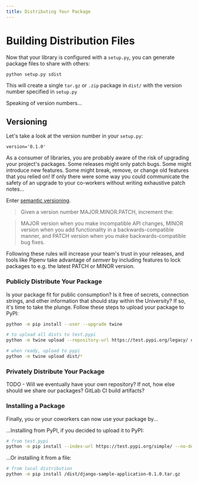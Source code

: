 ```yaml
---
title: Distributing Your Package
---
```


# Building Distribution Files
Now that your library is configured with a `setup.py`, you can generate package files to share with others:

```python
python setup.py sdist
```

This will create a single `tar.gz` or `.zip` package in `dist/` with the version number specified in `setup.py`

Speaking of version numbers...

## Versioning

Let's take a look at the version number in your `setup.py`:
```
version='0.1.0'
```

As a consumer of libraries, you are probably aware of the risk of upgrading your project's packages. Some releases might only patch bugs. Some might introduce new features. Some might break, remove, or change old features that you relied on! If only there were some way you could communicate the safety of an upgrade to your co-workers without writing exhaustive patch notes...

Enter [semantic versioning](https://semver.org/).

> Given a version number MAJOR.MINOR.PATCH, increment the:

> MAJOR version when you make incompatible API changes,
> MINOR version when you add functionality in a backwards-compatible manner, and
> PATCH version when you make backwards-compatible bug fixes.

Following these rules will increase your team's trust in your releases, and tools like Pipenv take advantage of *semver* by including features to lock packages to e.g. the latest PATCH or MINOR version.

### Publicly Distribute Your Package
Is your package fit for public consumption? Is it free of secrets, connection strings, and other information that should stay within the University? If so, it's time to take the plunge. Follow these steps to upload your package to PyPI:

```bash
python -m pip install --user --upgrade twine

# to upload all dists to test.pypi
python -m twine upload --repository-url https://test.pypi.org/legacy/ dist/*

# when ready, upload to pypi
python -m twine upload dist/*
```

### Privately Distribute Your Package
TODO - Will we eventually have your own repository? If not, how else should we share our packages? GitLab CI build artifacts?

### Installing a Package
Finally, you or your coworkers can now use your package by...

...Installing from PyPI, if you decided to upload it to PyPI:
```bash
# from test.pypi
python -m pip install --index-url https://test.pypi.org/simple/ --no-deps django-sample-application
```

...Or installing it from a file:
```bash
# from local distribution
python -m pip install /dist/django-sample-application-0.1.0.tar.gz
```

